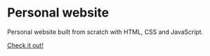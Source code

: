 # Personal website
Personal website built from scratch with HTML, CSS and JavaScript.

[Check it out!](https://tamiberrocal.github.io)
